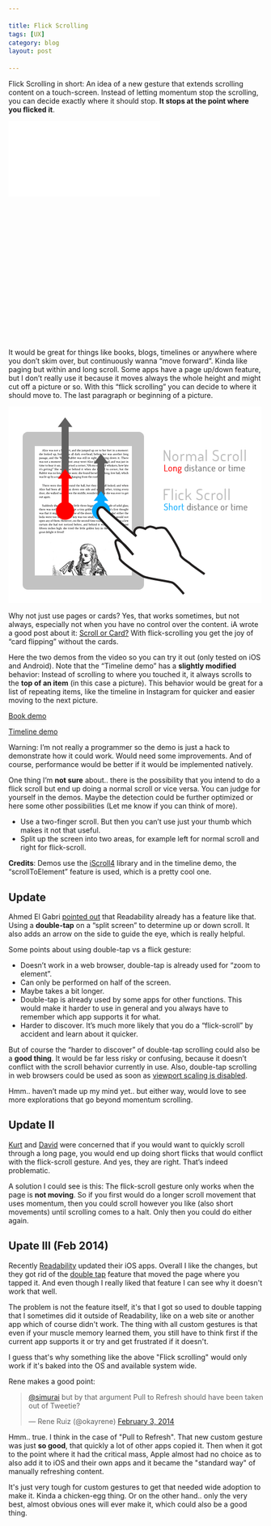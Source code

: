 ```yaml
---

title: Flick Scrolling
tags: [UX]
category: blog
layout: post

---
```


Flick Scrolling in short: An idea of a new gesture that extends scrolling content on a touch-screen. Instead of letting momentum stop the scrolling, you can decide exactly where it should stop. __It stops at the point where you flicked it__.

<div class="video-wrapper" style="padding-bottom: 56%;">
    <iframe class="video" src="//player.vimeo.com/video/49375288?title=0&amp;byline=0&amp;portrait=0" frameborder="0" webkitallowfullscreen mozallowfullscreen allowfullscreen></iframe>
</div>

It would be great for things like books, blogs, timelines or anywhere where you don’t skim over, but continuously wanna “move forward”. Kinda like paging but within and long scroll. Some apps have a page up/down feature, but I don’t really use it because it moves always the whole height and might cut off a picture or so. With this “flick scrolling” you can decide to where it should move to. The last paragraph or beginning of a picture.

![Flick scrolling illustration](/img/posts/flick-scroll.gif)

Why not just use pages or cards? Yes, that works sometimes, but not always, especially not when you have no control over the content. iA wrote a good post about it: [Scroll or Card?](http://ia.net/blog/ipad-scroll-or-card/) With flick-scrolling you get the joy of “card flipping” without the cards.

Here the two demos from the video so you can try it out (only tested on iOS and Android). Note that the “Timeline demo” has a __slightly modified__ behavior: Instead of scrolling to where you touched it, it always scrolls to the __top of an item__ (in this case a picture). This behavior would be great for a list of repeating items, like the timeline in Instagram for quicker and easier moving to the next picture.

[Book demo](/archive/flick-scroll/book/)

[Timeline demo](/archive/flick-scroll/timeline/)

Warning: I’m not really a programmer so the demo is just a hack to demonstrate how it could work. Would need some improvements. And of course, performance would be better if it would be implemented natively.

One thing I’m __not sure__ about.. there is the possibility that you intend to do a flick scroll but end up doing a normal scroll or vice versa. You can judge for yourself in the demos. Maybe the detection could be further optimized or here some other possibilities (Let me know if you can think of more).

* Use a two-finger scroll. But then you can’t use just your thumb which makes it not that useful.
* Split up the screen into two areas, for example left for normal scroll and right for flick-scroll.

__Credits__: Demos use the [iScroll4](http://cubiq.org/iscroll-4) library and in the timeline demo, the “scrollToElement” feature is used, which is a pretty cool one.


## Update
Ahmed El Gabri [pointed out](https://twitter.com/ahmedelgabri/status/247112692157009921) that Readability already has a feature like that. Using a __double-tap__ on a “split screen” to determine up or down scroll. It also adds an arrow on the side to guide the eye, which is really helpful.

Some points about using double-tap vs a flick gesture:

* Doesn’t work in a web browser, double-tap is already used for “zoom to element”.
* Can only be performed on half of the screen.
* Maybe takes a bit longer.
* Double-tap is already used by some apps for other functions. This would make it harder to use in general and you always have to remember which app supports it for what.
* Harder to discover. It’s much more likely that you do a “flick-scroll” by accident and learn about it quicker.

But of course the “harder to discover” of double-tap scrolling could also be a __good thing__. It would be far less risky or confusing, because it doesn’t conflict with the scroll behavior currently in use. Also, double-tap scrolling in web browsers could be used as soon as [viewport scaling is disabled](http://stackoverflow.com/questions/4389932/how-do-you-disable-viewport-zooming-on-mobile-safari).

Hmm.. haven’t made up my mind yet.. but either way, would love to see more explorations that go beyond momentum scrolling.


## Update II
[Kurt](https://twitter.com/damenleeturks/status/246261588611461120) and [David](https://twitter.com/desandro/status/248095894828883968) were concerned that if you would want to quickly scroll through a long page, you would end up doing short flicks that would conflict with the flick-scroll gesture. And yes, they are right. That’s indeed problematic.

A solution I could see is this: The flick-scroll gesture only works when the page is __not moving__. So if you first would do a longer scroll movement that uses momentum, then you could scroll however you like (also short movements) until scrolling comes to a halt. Only then you could do either again.


## Upate III (Feb 2014)

Recently [Readability](https://readability.com/) updated their iOS apps. Overall I like the changes, but they got rid of the [double tap](https://vimeo.com/45460682) feature that moved the page where you tapped it. And even though I really liked that feature I can see why it doesn't work that well.

The problem is not the feature itself, it's that I got so used to double tapping that I sometimes did it outside of Readability, like on a web site or another app which of course didn't work. The thing with all custom gestures is that even if your muscle memory learned them, you still have to think first if the current app supports it or try and get frustrated if it doesn't.

I guess that's why something like the above "Flick scrolling" would only work if it's baked into the OS and available system wide.

Rene makes a good point:

<blockquote class="twitter-tweet" data-conversation="none" lang="en"><p><a href="https://twitter.com/simurai">@simurai</a> but by that argument Pull to Refresh should have been taken out of Tweetie?</p>&mdash; Rene Ruiz (@okayrene) <a href="https://twitter.com/okayrene/statuses/430134841603268608">February 3, 2014</a></blockquote>
<script async src="//platform.twitter.com/widgets.js" charset="utf-8"></script>

Hmm.. true. I think in the case of "Pull to Refresh". That new custom gesture was just __so good__, that quickly a lot of other apps copied it. Then when it got to the point where it had the critical mass, Apple almost had no choice as to also add it to iOS and their own apps and it became the "standard way" of manually refreshing content.

It's just very tough for custom gestures to get that needed wide adoption to make it. Kinda a chicken-egg thing. Or on the other hand.. only the very best, almost obvious ones will ever make it, which could also be a good thing.

